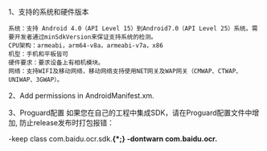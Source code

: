 
1、支持的系统和硬件版本

    系统：支持 Android 4.0（API Level 15）到Android7.0（API Level 25）系统。需要开发者通过minSdkVersion来保证支持系统的检测。
    CPU架构：armeabi，arm64-v8a，armeabi-v7a，x86
    机型：手机和平板皆可
    硬件要求：要求设备上有相机模块。
    网络：支持WIFI及移动网络，移动网络支持使用NET网关及WAP网关（CMWAP、CTWAP、UNIWAP、3GWAP）。

2、Add permissions in AndroidManifest.xm.
    <uses-permission android:name="android.permission.INTERNET" />
    <uses-permission android:name="android.permission.CAMERA"/>
    <uses-permission android:name="android.permission.READ_EXTERNAL_STORAGE"/>
    <uses-permission android:name="android.permission.WRITE_EXTERNAL_STORAGE"/>


3、Proguard配置
  如果您在自己的工程中集成SDK，请在Proguard配置文件中增加, 防止release发布时打包报错：

  -keep class com.baidu.ocr.sdk.**{*;}
  -dontwarn com.baidu.ocr.**